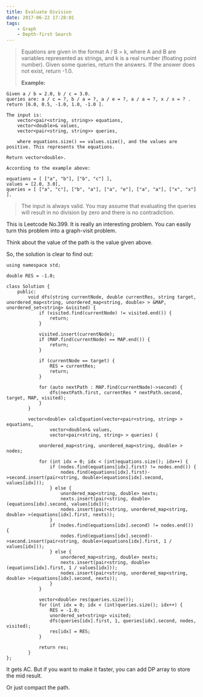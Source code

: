 ```yaml
---
title: Evaluate Division
date: 2017-06-22 17:28:01
tags:
    - Graph
    - Depth-first Search
---
```


> Equations are given in the format A / B = k, where A and B are variables represented as strings, and k is a real number (floating point number). Given some queries, return the answers. If the answer does not exist, return -1.0.
>
> **Example:**
```
Given a / b = 2.0, b / c = 3.0.
queries are: a / c = ?, b / a = ?, a / e = ?, a / a = ?, x / x = ? .
return [6.0, 0.5, -1.0, 1.0, -1.0 ].

The input is:
    vector<pair<string, string>> equations,
    vector<double>& values,
    vector<pair<string, string>> queries,

    where equations.size() == values.size(), and the values are positive. This represents the equations.

Return vector<double>.

According to the example above:

equations = [ ["a", "b"], ["b", "c"] ],
values = [2.0, 3.0],
queries = [ ["a", "c"], ["b", "a"], ["a", "e"], ["a", "a"], ["x", "x"] ].
```
> The input is always valid. You may assume that evaluating the queries will result in no division by zero and there is no contradiction.

<!--more-->

This is Leetcode No.399. It is really an interesting problem. You can easily turn this problem into a graph-visit problem.

Think about the value of the path is the value given above.

So, the solution is clear to find out:

```
using namespace std;

double RES = -1.0;

class Solution {
	public:
		void dfs(string currentNode, double currentRes, string target, unordered_map<string, unordered_map<string, double> > &MAP, unordered_set<string> &visited) {
			if (visited.find(currentNode) != visited.end()) {
				return;
			}

			visited.insert(currentNode);
			if (MAP.find(currentNode) == MAP.end()) {
				return;
			}

			if (currentNode == target) {
				RES = currentRes;
				return;
			}

			for (auto nextPath : MAP.find(currentNode)->second) {
				dfs(nextPath.first, currentRes * nextPath.second, target, MAP, visited);
			}
		}

		vector<double> calcEquation(vector<pair<string, string> > equations,
				vector<double>& values,
				vector<pair<string, string> > queries) {

			unordered_map<string, unordered_map<string, double> > nodes;

			for (int idx = 0; idx < (int)equations.size(); idx++) {
				if (nodes.find(equations[idx].first) != nodes.end()) {
					nodes.find(equations[idx].first)->second.insert(pair<string, double>(equations[idx].second, values[idx]));
				} else {
					unordered_map<string, double> nexts;
					nexts.insert(pair<string, double>(equations[idx].second, values[idx]));
					nodes.insert(pair<string, unordered_map<string, double> >(equations[idx].first, nexts));
				}
				if (nodes.find(equations[idx].second) != nodes.end()) {
					nodes.find(equations[idx].second)->second.insert(pair<string, double>(equations[idx].first, 1 / values[idx]));
				} else {
					unordered_map<string, double> nexts;
					nexts.insert(pair<string, double>(equations[idx].first, 1 / values[idx]));
					nodes.insert(pair<string, unordered_map<string, double> >(equations[idx].second, nexts));
				}
			}

			vector<double> res(queries.size());
			for (int idx = 0; idx < (int)queries.size(); idx++) {
				RES = -1.0;
				unordered_set<string> visited;
				dfs(queries[idx].first, 1, queries[idx].second, nodes, visited);
				res[idx] = RES;
			}

			return res;
		}
};
```

It gets AC. But if you want to make it faster, you can add DP array to store the mid result.

Or just compact the path.
